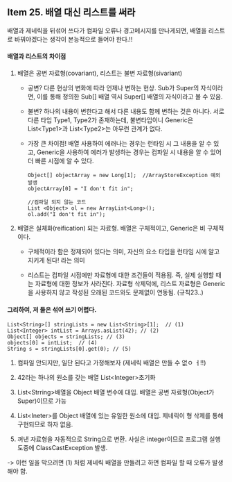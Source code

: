 ## Item 25. 배열 대신 리스트를 써라

배열과 제네릭을 뒤섞어 쓰다가 컴파일 오류나 경고메시지를 만나게되면, 배열을 리스트로 바꿔야겠다는 생각이 본능적으로 들어야 한다.!!

#### 배열과 리스트의 차이점

1. 배열은 공변 자료형\(covariant\), 리스트는 불변 자료형\(sivariant\)

   * 공변? 다른 현상의 변화에 따라 언제나 변하는 현상. Sub가 Super의 자식이라면, 이를 통해 정의한 Sub\[\] 배열 역시 Super\[\] 배열의 자식이라고 볼 수 있음.

   * 불변? 하나의 내용이 변한다고 해서 다른 내용도 함께 변하는 것은 아니다. 서로 다른 타입 Type1, Type2가 존재하는데, 불변타입이니 Generic은 List&lt;Type1&gt;과 List&lt;Type2&gt;는 아무런 관계가 없다.

   * 가장 큰 차이점! 배열 사용하여 에러나는 경우는 런타임 시 그 내용을 알 수 있고, Generic을 사용하여 에러가 발생하는 경우는 컴파일 시 내용을 알 수 있어 더 빠른 시점에 알 수 있다.

     ```
     Object[] objectArray = new Long[1];  //ArrayStoreException 예외 발생
     objectArray[0] = "I don't fit in";
     ​
     //컴파일 되지 않는 코드
     List <Object> ol = new ArrayList<Long>();  
     ol.add("I don't fit in");
     ```

2. 배열은 실체화\(reification\) 되는 자료형. 배열은 구체적이고, Generic은 비 구체적이다.

   * 구체적이라 함은 정제되어 있다는 의미, 자신의 요소 타입을 런타임 시에 알고 지키게 된다! 라는 의미

   * 리스트는 컴파일 시점에만 자료형에 대한 조건들이 적용됨. 즉, 실제 실행할 때는 자료형에 대한 정보가 사라진다. 자료형 삭제덕에, 리스트 자료형은 Generic을 사용하지 않고 작성된 오래된 코드와도 문제없이 연동됨. \(규칙23..\)

#### 

#### 그리하여, 저 둘은 섞어 쓰기 어렵다.

```
List<String>[] stringLists = new List<String>[1];  // (1)
List<Integer> intList = Arrays.asList(42); // (2)
Object[] objects = stringLists; // (3)
objects[0] = intList;  // (4)
String s = stringLists[0].get(0); // (5)
```

1. 컴파일 안되지만, 일단 된다고 가정해보자 \(제네릭 배열은 만들 수 없ㅇ ㅓ!!\)

2. 42라는 하나의 원소를 갖는 배열 List&lt;Integer&gt;초기화

3. List&lt;Strring&gt;배열을 Object 배열 변수에 대입. 배열은 공변 자료형\(Object가 Super\)이므로 가능

4. List&lt;Ineter&gt;를 Object 배열에 있는 유일한 원소에 대입. 제네릭이 형 삭제를 통해 구현되므로 하자 없음.

5. 꺼낸 자료형을 자동적으로 String으로 변환. 사실은 integer이므로 프로그램 실행 도중에 ClassCastException 발생.

-&gt; 이런 일을 막으려면 \(1\) 처럼 제네릭 배열을 만들려고 하면 컴파일 할 때 오류가 발생해야 함.

